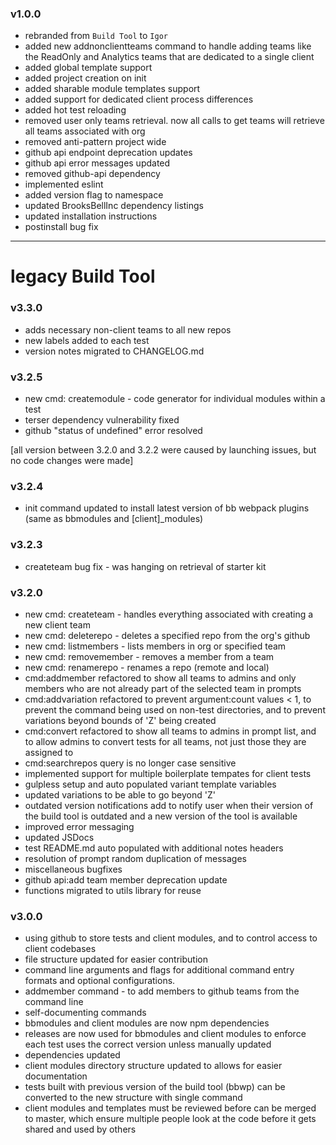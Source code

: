 ### v1.0.0
- rebranded from `Build Tool` to `Igor`
- added new addnonclientteams command to handle adding teams like the ReadOnly and Analytics teams that are dedicated to a single client
- added global template support
- added project creation on init
- added sharable module templates support
- added support for dedicated client process differences
- added hot test reloading
- removed user only teams retrieval. now all calls to get teams will retrieve all teams associated with org
- removed anti-pattern project wide
- github api endpoint deprecation updates
- github api error messages updated
- removed github-api dependency
- implemented eslint
- added version flag to namespace
- updated BrooksBellInc dependency listings
- updated installation instructions
- postinstall bug fix

-----

# legacy Build Tool

### v3.3.0  
- adds necessary non-client teams to all new repos
- new labels added to each test
- version notes migrated to CHANGELOG.md

### v3.2.5
- new cmd: createmodule - code generator for individual modules within a test
- terser dependency vulnerability fixed
- github "status of undefined" error resolved

[all version between 3.2.0 and 3.2.2 were caused by launching issues, but no code changes were made]

### v3.2.4
- init command updated to install latest version of bb webpack plugins (same as bbmodules and [client]\_modules)

### v3.2.3
- createteam bug fix - was hanging on retrieval of starter kit

### v3.2.0
- new cmd: createteam - handles everything associated with creating a new client team  
- new cmd: deleterepo - deletes a specified repo from the org's github    
- new cmd: listmembers - lists members in org or specified team  
- new cmd: removemember - removes a member from a team  
- new cmd: renamerepo - renames a repo (remote and local)  
- cmd:addmember refactored to show all teams to admins and only members who are not already part of the selected team in prompts  
- cmd:addvariation refactored to prevent argument:count values < 1, to prevent the command being used on non-test directories, and to prevent variations beyond bounds of 'Z' being created  
- cmd:convert refactored to show all teams to admins in prompt list, and to allow admins to convert tests for all teams, not just those they are assigned to  
- cmd:searchrepos query is no longer case sensitive  
- implemented support for multiple boilerplate tempates for client tests
- gulpless setup and auto populated variant template variables  
- updated variations to be able to go beyond 'Z'
- outdated version notifications add to notify user when their version of the build tool is outdated and a new version of the tool is available
- improved error messaging  
- updated JSDocs
- test README.md auto populated with additional notes headers  
- resolution of prompt random duplication of messages  
- miscellaneous bugfixes  
- github api:add team member deprecation update  
- functions migrated to utils library for reuse

### v3.0.0
- using github to store tests and client modules, and to control access to client codebases
- file structure updated for easier contribution
- command line arguments and flags for additional command entry formats and optional configurations.
- addmember command - to add members to github teams from the command line
- self-documenting commands
- bbmodules and client modules are now npm dependencies
- releases are now used for bbmodules and client modules to enforce each test uses the correct version unless manually updated
- dependencies updated
- client modules directory structure updated to allows for easier documentation
- tests built with previous version of the build tool (bbwp) can be converted to the new structure with single command
- client modules and templates must be reviewed before can be merged to master, which ensure multiple people look at the code before it gets shared and used by others 

